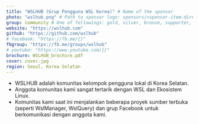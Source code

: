 ```yaml
---
title: "WSLHUB (Grup Pengguna WSL Korea)" # Name of the sponsor
photo: "wslhub.png" # Path to sponsor logo: sponsors/<sponsor-item-directory>/logo.png
group: community # One of followings: gold, silver, bronze, supporter, infra, record, videoi18n, swag
website: "https://wslhub.com"
github: "https://github.com/wslhub"
# facebook: "https://fb.me/{}"
fbgroup: "https://fb.me/groups/wslhub"
# youtube: "https://www.youtube.com/{}"
brochure: WSLHUB_brochure.pdf
cover: cover.jpg
region: Seoul, Korea Selatan
---
```


- WSLHUB adalah komunitas kelompok pengguna lokal di Korea Selatan.
- Anggota komunitas kami sangat tertarik dengan WSL dan Ekosistem Linux.
- Komunitas kami saat ini menjalankan beberapa proyek sumber terbuka (seperti WslManager, WslQuery) dan grup Facebook untuk berkomunikasi dengan anggota kami.

